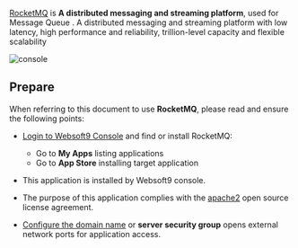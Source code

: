 [RocketMQ](https://rocketmq.apache.org/) is **A distributed messaging and streaming platform**, used for Message Queue . A distributed messaging and streaming platform with low latency, high performance and reliability, trillion-level capacity and flexible scalability


![console](https://libs.websoft9.com/Websoft9/DocsPicture/en/rocketmq/rocketmq-console-websoft9.png)


## Prepare

When referring to this document to use **RocketMQ**, please read and ensure the following points:

- [Login to Websoft9 Console](./login-console) and find or install RocketMQ:
  - Go to **My Apps** listing applications 
  - Go to **App Store** installing target application

- This application is installed by Websoft9 console.


- The purpose of this application complies with the [apache2](https://opensource.org/licenses/Apache-2.0) open source license agreement.


- [Configure the domain name](./domain-set) or **server security group** opens external network ports for application access.